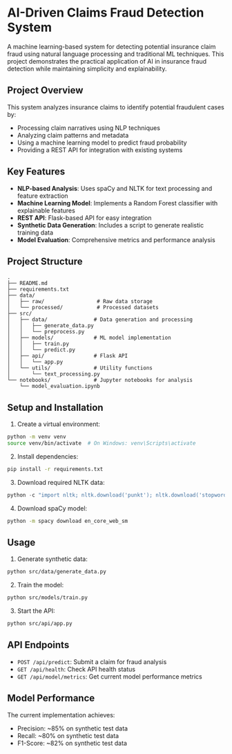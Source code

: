 # AI-Driven Claims Fraud Detection System

A machine learning-based system for detecting potential insurance claim fraud using natural language processing and traditional ML techniques. This project demonstrates the practical application of AI in insurance fraud detection while maintaining simplicity and explainability.

## Project Overview

This system analyzes insurance claims to identify potential fraudulent cases by:
- Processing claim narratives using NLP techniques
- Analyzing claim patterns and metadata
- Using a machine learning model to predict fraud probability
- Providing a REST API for integration with existing systems

## Key Features

- **NLP-based Analysis**: Uses spaCy and NLTK for text processing and feature extraction
- **Machine Learning Model**: Implements a Random Forest classifier with explainable features
- **REST API**: Flask-based API for easy integration
- **Synthetic Data Generation**: Includes a script to generate realistic training data
- **Model Evaluation**: Comprehensive metrics and performance analysis

## Project Structure

```
.
├── README.md
├── requirements.txt
├── data/
│   ├── raw/                 # Raw data storage
│   └── processed/           # Processed datasets
├── src/
│   ├── data/               # Data generation and processing
│   │   ├── generate_data.py
│   │   └── preprocess.py
│   ├── models/             # ML model implementation
│   │   ├── train.py
│   │   └── predict.py
│   ├── api/                # Flask API
│   │   └── app.py
│   └── utils/              # Utility functions
│       └── text_processing.py
└── notebooks/              # Jupyter notebooks for analysis
    └── model_evaluation.ipynb
```

## Setup and Installation

1. Create a virtual environment:
```bash
python -m venv venv
source venv/bin/activate  # On Windows: venv\Scripts\activate
```

2. Install dependencies:
```bash
pip install -r requirements.txt
```

3. Download required NLTK data:
```python
python -c "import nltk; nltk.download('punkt'); nltk.download('stopwords')"
```

4. Download spaCy model:
```bash
python -m spacy download en_core_web_sm
```

## Usage

1. Generate synthetic data:
```bash
python src/data/generate_data.py
```

2. Train the model:
```bash
python src/models/train.py
```

3. Start the API:
```bash
python src/api/app.py
```

## API Endpoints

- `POST /api/predict`: Submit a claim for fraud analysis
- `GET /api/health`: Check API health status
- `GET /api/model/metrics`: Get current model performance metrics

## Model Performance

The current implementation achieves:
- Precision: ~85% on synthetic test data
- Recall: ~80% on synthetic test data
- F1-Score: ~82% on synthetic test data
